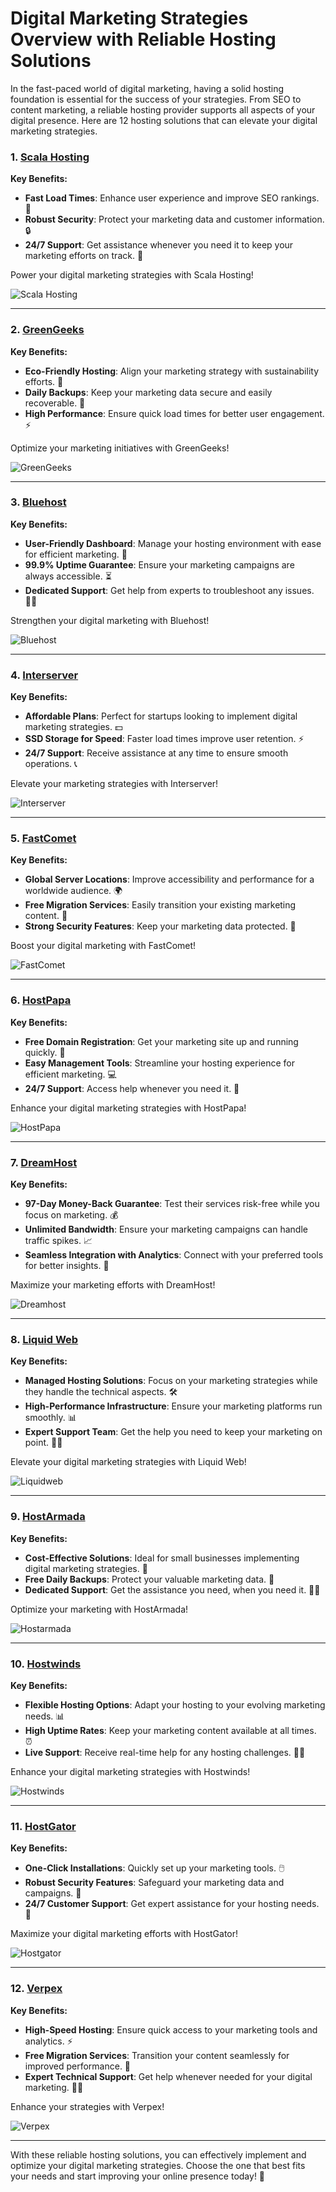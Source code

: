 # Digital Marketing Strategies Overview with Reliable Hosting Solutions

In the fast-paced world of digital marketing, having a solid hosting foundation is essential for the success of your strategies. From SEO to content marketing, a reliable hosting provider supports all aspects of your digital presence. Here are 12 hosting solutions that can elevate your digital marketing strategies.

### 1. [Scala Hosting](https://snipitx.com/scala-jy)
**Key Benefits:**
- **Fast Load Times**: Enhance user experience and improve SEO rankings. 🚀
- **Robust Security**: Protect your marketing data and customer information. 🔒
- **24/7 Support**: Get assistance whenever you need it to keep your marketing efforts on track. 💬

Power your digital marketing strategies with Scala Hosting!

![Scala Hosting](https://i.imgur.com/uJ5JIK3.png "Scala Web Hosting")

---

### 2. [GreenGeeks](https://snipitx.com/greengeeks-jy)
**Key Benefits:**
- **Eco-Friendly Hosting**: Align your marketing strategy with sustainability efforts. 🌱
- **Daily Backups**: Keep your marketing data secure and easily recoverable. 📂
- **High Performance**: Ensure quick load times for better user engagement. ⚡

Optimize your marketing initiatives with GreenGeeks!

![GreenGeeks](https://i.imgur.com/eEwuntu.jpg "GreenGeeks Hosting")

---

### 3. [Bluehost](https://snipitx.com/bluehost-jy)
**Key Benefits:**
- **User-Friendly Dashboard**: Manage your hosting environment with ease for efficient marketing. 🔧
- **99.9% Uptime Guarantee**: Ensure your marketing campaigns are always accessible. ⏳
- **Dedicated Support**: Get help from experts to troubleshoot any issues. 👩‍💻

Strengthen your digital marketing with Bluehost!

![Bluehost](https://i.imgur.com/PasFF9E.jpeg "Bluehost Hosting")

---

### 4. [Interserver](https://snipitx.com/interserver-jy)
**Key Benefits:**
- **Affordable Plans**: Perfect for startups looking to implement digital marketing strategies. 💵
- **SSD Storage for Speed**: Faster load times improve user retention. ⚡
- **24/7 Support**: Receive assistance at any time to ensure smooth operations. 📞

Elevate your marketing strategies with Interserver!

![Interserver](https://i.imgur.com/OM5dOEW.jpeg "Interserver Hosting")

---

### 5. [FastComet](https://snipitx.com/fastcomet-jy)
**Key Benefits:**
- **Global Server Locations**: Improve accessibility and performance for a worldwide audience. 🌍
- **Free Migration Services**: Easily transition your existing marketing content. 🔄
- **Strong Security Features**: Keep your marketing data protected. 🔐

Boost your digital marketing with FastComet!

![FastComet](https://i.imgur.com/7qgXuWp.png "FastComet Hosting")

---

### 6. [HostPapa](https://snipitx.com/hostpapa-jy)
**Key Benefits:**
- **Free Domain Registration**: Get your marketing site up and running quickly. 🌟
- **Easy Management Tools**: Streamline your hosting experience for efficient marketing. 💻
- **24/7 Support**: Access help whenever you need it. 🙌

Enhance your digital marketing strategies with HostPapa!

![HostPapa](https://i.imgur.com/ouDTkvl.jpeg "HostPapa Hosting")

---

### 7. [DreamHost](https://snipitx.com/dreamhost-jy)
**Key Benefits:**
- **97-Day Money-Back Guarantee**: Test their services risk-free while you focus on marketing. 💰
- **Unlimited Bandwidth**: Ensure your marketing campaigns can handle traffic spikes. 📈
- **Seamless Integration with Analytics**: Connect with your preferred tools for better insights. 🔗

Maximize your marketing efforts with DreamHost!

![Dreamhost](https://i.imgur.com/rXIg8ip.jpeg "Dreamhost Hosting")

---

### 8. [Liquid Web](https://snipitx.com/liquidweb-jy)
**Key Benefits:**
- **Managed Hosting Solutions**: Focus on your marketing strategies while they handle the technical aspects. 🛠️
- **High-Performance Infrastructure**: Ensure your marketing platforms run smoothly. 📊
- **Expert Support Team**: Get the help you need to keep your marketing on point. 👩‍💻

Elevate your digital marketing strategies with Liquid Web!

![Liquidweb](https://i.imgur.com/4IvT9SC.jpeg "Liquidweb Hosting")

---

### 9. [HostArmada](https://snipitx.com/hostarmada-jy)
**Key Benefits:**
- **Cost-Effective Solutions**: Ideal for small businesses implementing digital marketing strategies. 💸
- **Free Daily Backups**: Protect your valuable marketing data. 🔄
- **Dedicated Support**: Get the assistance you need, when you need it. 🙋‍♂️

Optimize your marketing with HostArmada!

![Hostarmada](https://i.imgur.com/KFbdf3o.jpeg "Hostarmada Hosting")

---

### 10. [Hostwinds](https://snipitx.com/hostwinds-jy)
**Key Benefits:**
- **Flexible Hosting Options**: Adapt your hosting to your evolving marketing needs. 📊
- **High Uptime Rates**: Keep your marketing content available at all times. ⏰
- **Live Support**: Receive real-time help for any hosting challenges. 👨‍💻

Enhance your digital marketing strategies with Hostwinds!

![Hostwinds](https://i.imgur.com/53aSNXx.jpeg "Hostwinds Hosting")

---

### 11. [HostGator](https://snipitx.com/hostgator-jy)
**Key Benefits:**
- **One-Click Installations**: Quickly set up your marketing tools. 🖱️
- **Robust Security Features**: Safeguard your marketing data and campaigns. 🔐
- **24/7 Customer Support**: Get expert assistance for your hosting needs. 💬

Maximize your digital marketing efforts with HostGator!

![Hostgator](https://i.imgur.com/BcVkH57.jpeg "Hostgator Hosting")

---

### 12. [Verpex](https://snipitx.com/verpex-jy)
**Key Benefits:**
- **High-Speed Hosting**: Ensure quick access to your marketing tools and analytics. ⚡
- **Free Migration Services**: Transition your content seamlessly for improved performance. 🔄
- **Expert Technical Support**: Get help whenever needed for your digital marketing. 👩‍💻

Enhance your strategies with Verpex!

![Verpex](https://i.imgur.com/6x5LhiS.jpeg "Verpex Hosting")

---

With these reliable hosting solutions, you can effectively implement and optimize your digital marketing strategies. Choose the one that best fits your needs and start improving your online presence today! 🌟
